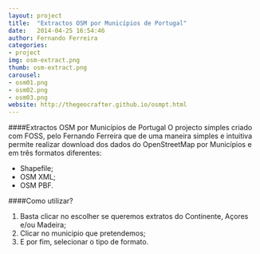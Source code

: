 ```yaml
---
layout: project
title:  "Extractos OSM por Municípios de Portugal"
date:   2014-04-25 16:54:46
author: Fernando Ferreira
categories:
- project
img: osm-extract.png
thumb: osm-extract.png
carousel:
- osm01.png
- osm02.png
- osm03.png
website: http://thegeocrafter.github.io/osmpt.html
---
```

####Extractos OSM por Municípios de Portugal
O projecto simples criado com FOSS, pelo Fernando Ferreira que de uma maneira simples e intuitiva permite realizar download dos dados do OpenStreetMap por Municípios e em três formatos diferentes:
* Shapefile;
* OSM XML;
* OSM PBF.

####Como utilizar?
1. Basta clicar no escolher se queremos extratos do Continente, Açores e/ou Madeira;
2. Clicar no municipio que pretendemos;
3. E por fim, selecionar o tipo de formato.
